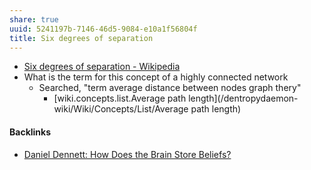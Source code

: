 ```yaml
---
share: true
uuid: 5241197b-7146-46d5-9084-e10a1f56804f
title: Six degrees of separation
---
```

* [Six degrees of separation - Wikipedia](https://en.wikipedia.org/wiki/Six_degrees_of_separation)
* What is the term for this concept of a highly connected network
  * Searched, "term average distance between nodes graph thery"
    * [wiki.concepts.list.Average path length](/dentropydaemon-wiki/Wiki/Concepts/List/Average path length)

#### Backlinks

* [Daniel Dennett: How Does the Brain Store Beliefs?](/072dd632-729b-4e18-9a48-5df256881d68)
